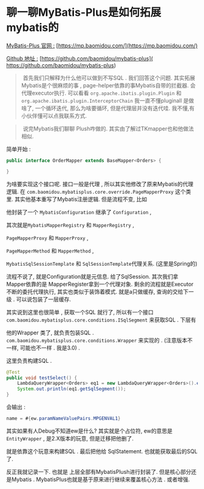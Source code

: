 # 聊一聊MyBatis-Plus是如何拓展mybatis的

[MyBatis-Plus 官网 :](https://mp.baomidou.com/)   [https://mp.baomidou.com/](https://mp.baomidou.com/)

[Github 地址 :](https://github.com/baomidou/mybatis-plus)  [https://github.com/baomidou/mybatis-plus]( https://github.com/baomidou/mybatis-plus)

> ​	首先我们只解释为什么他可以做到不写SQL . 我们回答这个问题. 其实拓展Mybatis是个很麻烦的事 , page-helper依靠的事Mybatis自带的拦截器. 会代理executor执行. 可以看看 `org.apache.ibatis.plugin.Plugin` 和 `org.apache.ibatis.plugin.InterceptorChain`  我一直不懂pluginall 是做啥了, 一个循环迭代, 那么为啥要循环, 但是代理层并没有迭代哇. 我不懂,有小伙伴懂可以点我联系方式. 



> ​	说完Mybatis我们聊聊 Plush咋做的.  其实由了解过TKmapper也和他做法相似. 



简单开始 : 

```java
public interface OrderMapper extends BaseMapper<Orders> {

}
```

为啥要实现这个接口呢.  接口一般是代理 , 所以其实他修改了原来Mybatis的代理逻辑.  在 `com.baomidou.mybatisplus.core.override.PageMapperProxy` 这个类里.  其实他基本重写了Mybatis注册逻辑. 但是流程不变, 比如 

他封装了一个 `MybatisConfiguration` 继承了 `Configuration`  , 

其次就是`MybatisMapperRegistry` 和 `MapperRegistry`   ,  

`PageMapperProxy` 和 `MapperProxy`  , 

  `PageMapperMethod` 和 `MapperMethod`  , 

`MybatisSqlSessionTemplate`  和 `SqlSessionTemplate`代理关系.  (这里是Spring的)



流程不说了, 就是Configuration就是元信息. 给了SqlSession. 其次我们拿Mapper依靠的是 MapperRegister拿到一个代理对象. 剩余的流程就是Executor不断的委托代理执行, 其实也类似于装饰着模式. 就是a只做缓存, 查询的交给下一级 . 可以说包装了一层缓存. 





其实说到这里也很简单 , 获取一个SQL 就行了, 所以有一个接口  `com.baomidou.mybatisplus.core.conditions.ISqlSegment`  来获取SQL . 下层有 

他的Wrapper 类了, 就负责包装SQL .   `com.baomidou.mybatisplus.core.conditions.Wrapper`  来实现的 . (注意版本不一样, 可能也不一样 . 我是3.0) . 



这里负责构建SQL .

```java
@Test
public void testSelect() {
    LambdaQueryWrapper<Orders> eq1 = new LambdaQueryWrapper<Orders>().eq(Orders::getName, "小李");
    System.out.println(eq1.getSqlSegment());
}
```

会输出 : 

```java
name = #{ew.paramNameValuePairs.MPGENVAL1}
```

其实如果有人Debug不知道ew是什么? 其实就是个占位符, ew的意思是 `EntityWrapper` , 是2.X版本的玩意, 但是迁移把他删了. 

就是依靠这个玩意来构建SQL . 最后把他给 SqlStatement. 也就能获取最后的SQL了. 





反正我就记录一下.  也就是 上层全部有MybatisPlush进行封装了. 但是核心部分还是Mybatis .  MybatisPlus也就是基于原来进行继续来覆盖核心方法 . 或者增强. 













